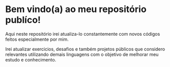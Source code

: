 <h1>Bem vindo(a) ao meu repositório publíco!</h1>
<p>Aqui neste repositório irei atualiza-lo constantemente com novos códigos feitos especialmente por mim.
<p>Irei atualizar exercicios, desafios e também projetos públicos que considero relevantes utilizando demais linguagens com o objetivo de melhorar meu estudo e conhecimento.</p>
